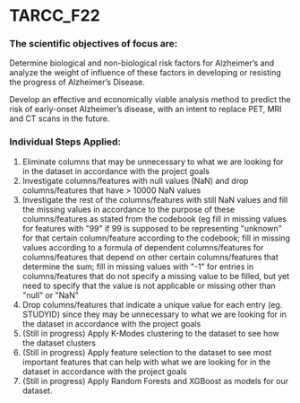 # TARCC_F22

### The scientific objectives of focus are:

Determine biological and non-biological risk factors for Alzheimer’s and analyze the weight of influence of these factors in developing or resisting the progress of Alzheimer’s Disease.

Develop an effective and economically viable analysis method to predict the risk of early-onset Alzheimer’s disease, with an intent to replace PET, MRI and CT scans in the future.

### Individual Steps Applied: 

1. Eliminate columns that may be unnecessary to what we are looking for in the dataset in accordance with the project goals
2. Investigate columns/features with null values (NaN) and drop columns/features that have > 10000 NaN values 
3. Investigate the rest of the columns/features with still NaN values and fill the missing values in accordance to the purpose of these columns/features as stated from the codebook (eg fill in missing values for features with "99" if 99 is supposed to be representing "unknown" for that certain column/feature according to the codebook; fill in missing values according to a formula of dependent columns/features for columns/features that depend on other certain columns/features that determine the sum; fill in missing values with "-1" for entries in columns/features that do not specify a missing value to be filled, but yet need to specify that the value is not applicable or missing other than "null" or "NaN"
4. Drop columns/features that indicate a unique value for each entry (eg. STUDYID) since they may be unnecessary to what we are looking for in the dataset in accordance with the project goals 
5. (Still in progress) Apply K-Modes clustering to the dataset to see how the dataset clusters
6. (Still in progress) Apply feature selection to the dataset to see most important features that can help with what we are looking for in the dataset in accordance with the project goals
7. (Still in progress) Apply Random Forests and XGBoost as models for our dataset. 

